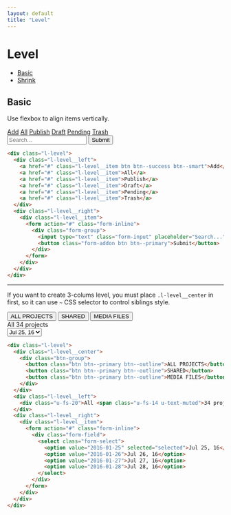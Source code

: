 ```yaml
---
layout: default
title: "Level"
---
```


# Level
- [Basic](#basic)
- [Shrink](#shrink)

## Basic
Use flexbox to align items vertically.

<div class="l-level u-mb-15">
  <div class="l-level__left">
    <a href="#" class="l-level__item btn btn--success btn--smart">Add</a>
    <a href="#" class="l-level__item">All</a>
    <a href="#" class="l-level__item">Publish</a>
    <a href="#" class="l-level__item">Draft</a>
    <a href="#" class="l-level__item">Pending</a>
    <a href="#" class="l-level__item">Trash</a>
  </div>
  <div class="l-level__right">
    <div class="l-level__item">
      <form action="#" class="form-inline">
        <div class="form-group">
          <input type="text" class="form-input" placeholder="Search...">
          <button class="form-addon btn btn--primary">Submit</button>
        </div>
      </form>
    </div>
  </div>
</div>

```html
<div class="l-level">
  <div class="l-level__left">
    <a href="#" class="l-level__item btn btn--success btn--smart">Add</a>
    <a href="#" class="l-level__item">All</a>
    <a href="#" class="l-level__item">Publish</a>
    <a href="#" class="l-level__item">Draft</a>
    <a href="#" class="l-level__item">Pending</a>
    <a href="#" class="l-level__item">Trash</a>
  </div>
  <div class="l-level__right">
    <div class="l-level__item">
      <form action="#" class="form-inline">
        <div class="form-group">
          <input type="text" class="form-input" placeholder="Search...">
          <button class="form-addon btn btn--primary">Submit</button>
        </div>
      </form>
    </div>
  </div>
</div>
```

***

If you want to create 3-colums level, you must place `.l-level__center` in
first, so it can use `~` CSS selector to control siblings style.

<div class="l-level u-mb-15">
  <div class="l-level__center">
    <div class="btn-group">
      <button class="btn btn--primary btn--outline">ALL PROJECTS</button>
      <button class="btn btn--primary btn--outline">SHARED</button>
      <button class="btn btn--primary btn--outline">MEDIA FILES</button>
    </div>
  </div>
  <div class="l-level__left">
    <div class="u-fs-20">All <span class="u-fs-14 u-text-muted">34 projects</span></div>
  </div>
  <div class="l-level__right">
    <div class="l-level__item">
      <form action="#" class="form-inline">
        <div class="form-field">
          <select class="form-select">
            <option value="2016-01-25" selected="selected">Jul 25, 16</option>
            <option value="2016-01-26">Jul 26, 16</option>
            <option value="2016-01-27">Jul 27, 16</option>
            <option value="2016-01-28">Jul 28, 16</option>
          </select>
        </div>
      </form>
    </div>
  </div>
</div>

```html
<div class="l-level">
  <div class="l-level__center">
    <div class="btn-group">
      <button class="btn btn--primary btn--outline">ALL PROJECTS</button>
      <button class="btn btn--primary btn--outline">SHARED</button>
      <button class="btn btn--primary btn--outline">MEDIA FILES</button>
    </div>
  </div>
  <div class="l-level__left">
    <div class="u-fs-20">All <span class="u-fs-14 u-text-muted">34 projects</span></div>
  </div>
  <div class="l-level__right">
    <div class="l-level__item">
      <form action="#" class="form-inline">
        <div class="form-field">
          <select class="form-select">
            <option value="2016-01-25" selected="selected">Jul 25, 16</option>
            <option value="2016-01-26">Jul 26, 16</option>
            <option value="2016-01-27">Jul 27, 16</option>
            <option value="2016-01-28">Jul 28, 16</option>
          </select>
        </div>
      </form>
    </div>
  </div>
</div>
```
